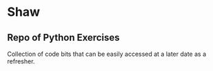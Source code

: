 Shaw
==============

Repo of Python Exercises
--------------

Collection of code bits that can be easily accessed at a later date as a refresher.
